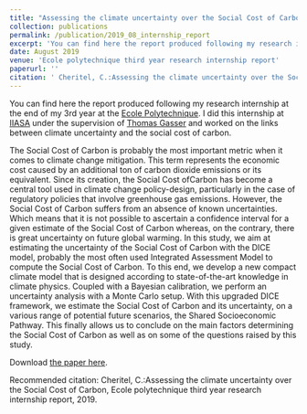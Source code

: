 ```yaml
---
title: "Assessing the climate uncertainty over the Social Cost of Carbon"
collection: publications
permalink: /publication/2019_08_internship_report
excerpt: 'You can find here the report produced following my research internship at the end of my 3rd year at the Ecole Polytechnique. I did this internship at IIASA under the supervision of Thomas Gasser and worked on the links between climate uncertainty and the social cost of carbon.'
date: August 2019
venue: 'Ecole polytechnique third year research internship report'
paperurl: ''
citation: ' Cheritel, C.:Assessing the climate uncertainty over the Social Cost of Carbon, Ecole polytechnique third year research internship report, 2019.'
---
```


[comment]: <> (Vous pouvez trouver ci-joint le rapport produit à la suite de mon stage de recherche à la fin de la 3e année de mon cursus de l'Ecole polytechnique. J'ai effectué ce stage au IIASA sous la supervision de Thomas Gasser et j'ai travaillé sur les liens existant entre incertitude climat et coût social du carbone.)

You can find here the report produced following my research internship at the end of my 3rd year at the [Ecole Polytechnique](https://www.polytechnique.edu/). I did this internship at [IIASA](https://iiasa.ac.at/) under the supervision of [Thomas Gasser](https://scholar.google.fr/citations?user=fjpNQPgAAAAJ&hl) and worked on the links between climate uncertainty and the social cost of carbon.

The Social Cost of Carbon is probably the most important metric when it comes to climate change mitigation. This term represents the economic cost caused by an additional ton of carbon dioxide emissions or its equivalent. Since its creation, the Social Cost ofCarbon has become a central tool used in climate change policy-design, particularly in the case of regulatory policies that involve greenhouse gas emissions. However, the Social Cost of Carbon suffers from an absence of known uncertainties. Which means that it is not possible to ascertain a confidence interval for a given estimate of the Social Cost of Carbon whereas, on the contrary, there is great uncertainty on future global warming. In this study, we aim at estimating the uncertainty of the Social Cost of Carbon with the DICE model, probably the most often used Integrated Assessment Model to compute the Social Cost of Carbon. To this end, we develop a new compact climate model that is designed according to state-of-the-art knowledge in climate physics. Coupled with a Bayesian calibration, we perform an uncertainty analysis with a Monte Carlo setup. With this upgraded DICE framework, we estimate the Social Cost of Carbon and its uncertainty, on a various range of potential future scenarios, the Shared Socioeconomic Pathway. This
finally allows us to conclude on the main factors determining the Social Cost of Carbon as well as on some of the questions raised by this study.

Download [the paper here](https://comecheritel.github.io/files/Assessing_the_climate_uncertainty_over_the_Social_Cost_of_Carbon.pdf).

Recommended citation: Cheritel, C.:Assessing the climate uncertainty over the Social Cost of Carbon, Ecole polytechnique third year research internship report, 2019.

